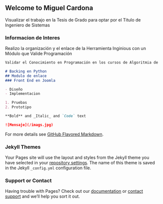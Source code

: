 ## Welcome to Miguel Cardona

Visualizar el trabajo en la Tesis de Grado para optar por el Titulo de Ingeniero de Sistemas

### Informacion de Interes

Realizo la organización y el enlace de la Herramienta Inginious con un Módulo que Valide Programación

```markdown
Validar el Conocimiento en Programación en los cursos de Algoritmia de la Universidad

# Backing en Python
## Modulo de enlace
### Front End en Joomla

- Diseño
- Implementacion

1. Pruebas
2. Prototipo

**Bold** and _Italic_ and `Code` text

![Mensaje](/imags.jpg)
```

For more details see [GitHub Flavored Markdown](https://guides.github.com/features/mastering-markdown/).

### Jekyll Themes

Your Pages site will use the layout and styles from the Jekyll theme you have selected in your [repository settings](https://github.com/migcardon568/migcardon568.github.io/settings). The name of this theme is saved in the Jekyll `_config.yml` configuration file.

### Support or Contact

Having trouble with Pages? Check out our [documentation](https://help.github.com/categories/github-pages-basics/) or [contact support](https://github.com/contact) and we’ll help you sort it out.
